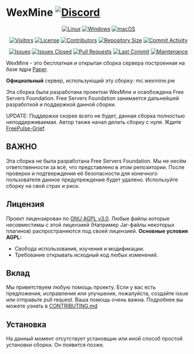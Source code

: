 # WexMine [![Discord](https://img.shields.io/discord/1297490292349468715?logo=discord&logoColor=white&label=Discord&color=7289DA)](https://discord.gg/openpulse)

<p align="center">
<a href="https://github.com/FreeServersFoundation/WexMine"><img src="https://img.shields.io/badge/Platform-Linux-brightgreen?logo=linux&logoColor=white" alt="Linux"></a>
<a href="https://github.com/FreeServersFoundation/WexMine"><img src="https://img.shields.io/badge/Platform-Windows-brightgreen?logo=windows&logoColor=white" alt="Windows"></a>
<a href="https://github.com/FreeServersFoundation/WexMine"><img src="https://img.shields.io/badge/Platform-macOS-brightgreen?logo=apple&logoColor=white" alt="macOS"></a>
</p>

<p align="center">
<a href="https://github.com/FreeServersFoundation/WexMine"><img src="https://api.visitorbadge.io/api/visitors?path=https%3A%2F%2Fgithub.com%2FFreeServersFoundation%2FWexMine&label=Repository%20Visits&countColor=%230c7ebe&style=flat&labelStyle=none" alt="Visitors"></a>
<a href="https://github.com/FreeServersFoundation/WexMine"><img src="https://img.shields.io/github/license/FreeServersFoundation/WexMine?color=blue" alt="License"></a>
<a href="https://github.com/FreeServersFoundation/WexMine"><img src="https://img.shields.io/github/contributors/FreeServersFoundation/WexMine?color=blue" alt="Contributors"></a>
<a href="https://github.com/FreeServersFoundation/WexMine"><img src="https://img.shields.io/github/repo-size/FreeServersFoundation/WexMine" alt="Repository Size"></a>
<a href="https://github.com/FreeServersFoundation/WexMine"><img src="https://img.shields.io/github/commit-activity/m/FreeServersFoundation/WexMine" alt="Commit Activity"></a>
</p>

<p align="center">
<a href="https://github.com/FreeServersFoundation/WexMine"><img src="https://img.shields.io/github/issues/FreeServersFoundation/WexMine" alt="Issues"></a>
<a href="https://github.com/FreeServersFoundation/WexMine"><img src="https://img.shields.io/github/issues-closed/FreeServersFoundation/WexMine" alt="Issues Closed"></a>
<a href="https://github.com/FreeServersFoundation/WexMine"><img src="https://img.shields.io/github/issues-pr/FreeServersFoundation/WexMine" alt="Pull Requests"></a>
<a href="https://github.com/FreeServersFoundation/WexMine"><img src="https://img.shields.io/github/last-commit/FreeServersFoundation/WexMine" alt="Last Commit"></a>
<a href="https://github.com/FreeServersFoundation/WexMine"><img src="https://img.shields.io/badge/Maintained-yes-brightgreen" alt="Maintenance"></a>
</p>

WexMine - это бесплатная и открытая сборка сервера построенная на базе ядра [Paper](https://papermc.io/).

**Официальный** сервер, использующий эту сборку: mc.wexmine.pw


Эта сборка была разработана проектом WexMine и освобождена Free Servers Foundation.
Free Servers Foundation занимается дальнейшей разработкой и поддержкой данной сборки.

UPDATE: Поддержки скорее всего не будет, данная сборка полностью неподдерживаемая. Автор также начал делать сборку с нуля. Ждите [FreePulse-Grief](https://github.com/FreeServersFoundation/FreePulse-Grief).

## ВАЖНО

Эта сборка не была разработана Free Servers Foundation. Мы не несём ответственности за всё, что представлено в этом репозитории.
После проверки и подтверждения её безопасности для конечного пользователя данное предупреждение будет удалено. 
Используйте сборку на свой страх и риск.

## Лицензия

Проект лицензирован по [GNU AGPL v3.0](https://www.gnu.org/licenses/agpl-3.0.html). Любые файлы которые несовместимы с этой лицензией (Например Jar-файлы некоторых плагинов) распространяются под своей лицензией.
**Основные условия AGPL:**
- Свобода использования, изучения и модификации.
- Требование открывать исходный код любых изменений.

## Вклад

Мы приветствуем любую помощь проекту. Если у вас есть предложения, исправления или улучшения, пожалуйста, создайте issue или отправьте pull request. Ваша помощь очень важна. Подробнее вы можете узнать в [CONTRIBUTING.md](CONTRIBUTING.md)

## Установка

На данный момент отсутствует установщик или иной способ простой установки сборки. Он появится позже.
